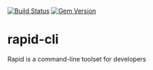 [![Build Status](https://travis-ci.org/madson/rapid-cli.svg?branch=master)](https://travis-ci.org/madson/rapid-cli)
[![Gem Version](https://badge.fury.io/rb/rapid-cli.svg)](http://badge.fury.io/rb/rapid-cli)

rapid-cli
=========

Rapid is a command-line toolset for developers
